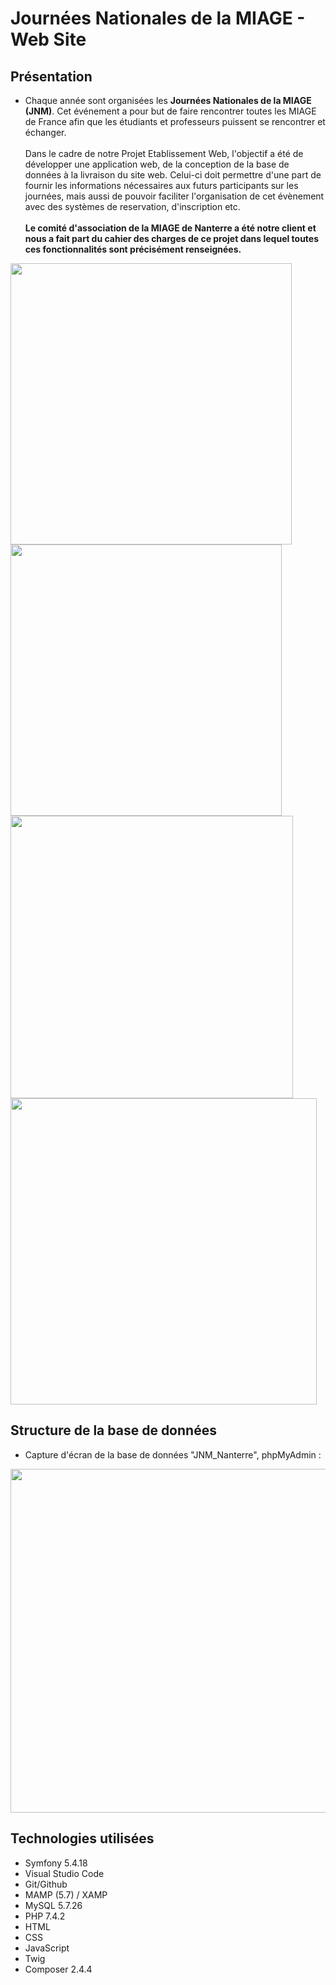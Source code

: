 <h1 > Journées Nationales de la MIAGE - Web Site </h1>

## Présentation
- Chaque année sont organisées les **Journées Nationales de la MIAGE (JNM)**. Cet événement a pour but de faire rencontrer toutes les MIAGE de France afin que les
étudiants et professeurs puissent se rencontrer et échanger.
<br><br>Dans le cadre de notre Projet Etablissement Web, l'objectif a été de développer une application web, de la conception de la
base de données à la livraison du site web. Celui-ci doit permettre d'une part de fournir les informations nécessaires aux futurs participants sur les journées, mais aussi de pouvoir faciliter l'organisation de cet évènement avec des systèmes de reservation, d'inscription etc.
<br><br>**Le comité d'association de la MIAGE de Nanterre a été notre client et nous a fait part du cahier des charges de ce projet dans lequel toutes ces fonctionnalités sont précisément renseignées.**

<p  float="left">
  <img width=450 src="https://user-images.githubusercontent.com/73723037/230806682-9240f669-49d1-4b75-83cb-b2bf3e358e37.png">
  <img width=434 src="https://user-images.githubusercontent.com/73723037/230806421-fad90f71-8d04-449a-ac07-8c36ef3a4b74.png">
  <img width=452 src="https://user-images.githubusercontent.com/73723037/230808034-6c0f28b5-91f1-4932-a0d7-6fbd3833d89e.png">
  <img width=490 src="https://user-images.githubusercontent.com/73723037/230807020-973e4346-dc4d-4fd3-bae1-de791683bd1d.png">

</p>

## Structure de la base de données
- Capture d'écran de la base de données "JNM_Nanterre", phpMyAdmin : 
<p >
  <img width=550 src="https://user-images.githubusercontent.com/73723037/230807187-9213d589-2a32-4955-9b3b-ef840b853539.png">
</p>

## Technologies utilisées
- Symfony 5.4.18
- Visual Studio Code
- Git/Github
- MAMP (5.7) / XAMP
- MySQL 5.7.26
- PHP 7.4.2
- HTML
- CSS
- JavaScript
- Twig
- Composer 2.4.4
